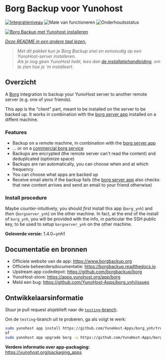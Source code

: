 <!--
NB: Deze README is automatisch gegenereerd door <https://github.com/YunoHost/apps/tree/master/tools/readme_generator>
Hij mag NIET handmatig aangepast worden.
-->

# Borg Backup voor Yunohost

[![Integratieniveau](https://apps.yunohost.org/badge/integration/borg)](https://ci-apps.yunohost.org/ci/apps/borg/)
![Mate van functioneren](https://apps.yunohost.org/badge/state/borg)
![Onderhoudsstatus](https://apps.yunohost.org/badge/maintained/borg)

[![Borg Backup met Yunohost installeren](https://install-app.yunohost.org/install-with-yunohost.svg)](https://install-app.yunohost.org/?app=borg)

*[Deze README in een andere taal lezen.](./ALL_README.md)*

> *Met dit pakket kun je Borg Backup snel en eenvoudig op een YunoHost-server installeren.*  
> *Als je nog geen YunoHost hebt, lees dan [de installatiehandleiding](https://yunohost.org/install), om te zien hoe je 'm installeert.*

## Overzicht

A [Borg](https://borgbackup.readthedocs.io/en/stable/index.html#what-is-borgbackup) integration to backup your YunoHost server to another remote server (e.g. one of your friends).

This app is the "client" part, meant to be installed on the server to be backed up. It works in combination with the [borg server app](https://apps.yunohost.org/app/borgserver) installed on a diffent machine.

### Features

- Backup on a remote machine, in combination with the [borg server app](https://apps.yunohost.org/app/borgserver)
- ... or on a [commercial borg service](https://www.borgbackup.org/support/commercial.html)
- Backups are encrypted (the remote server can't read the content) and deduplicated (optimize space)
- Backups are ran automatically, you can choose when and at which frequency
- You can choose what apps are backed up
- Receive email alerts if the backup fails (the [borg server app](https://apps.yunohost.org/app/borgserver) also checks that new content arrives and send an email to your friend otherwise)

### Install procedure

Maybe counter-intuitively, you should *first* install this app (`borg_ynh`) and *then* (`borgserver_ynh`) on the other machine. In fact, at the end of the install of `borg_ynh`, you will be provided with the info, in particular the SSH public key, to be used to setup `borgserver_ynh` on the other machine.


**Geleverde versie:** 1.4.0~ynh1
## Documentatie en bronnen

- Officiele website van de app: <https://www.borgbackup.org>
- Officiele beheerdersdocumentatie: <https://borgbackup.readthedocs.io>
- Upstream app codedepot: <https://github.com/borgbackup/borg>
- YunoHost-store: <https://apps.yunohost.org/app/borg>
- Meld een bug: <https://github.com/YunoHost-Apps/borg_ynh/issues>

## Ontwikkelaarsinformatie

Stuur je pull request alsjeblieft naar de [`testing`-branch](https://github.com/YunoHost-Apps/borg_ynh/tree/testing).

Om de `testing`-branch uit te proberen, ga als volgt te werk:

```bash
sudo yunohost app install https://github.com/YunoHost-Apps/borg_ynh/tree/testing --debug
of
sudo yunohost app upgrade borg -u https://github.com/YunoHost-Apps/borg_ynh/tree/testing --debug
```

**Verdere informatie over app-packaging:** <https://yunohost.org/packaging_apps>
